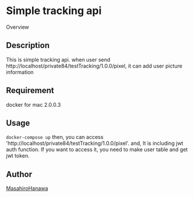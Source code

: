 Simple tracking api
====

Overview

## Description
This is simple tracking api.
when user send http://localhost/private84/testTracking/1.0.0/pixel,
it can add user picture information


## Requirement
docker for mac 2.0.0.3

## Usage
`docker-compose up`
then, you can access 'http://localhost/private84/testTracking/1.0.0/pixel'.
and, It is including jwt auth function.
If you want to access it, you need to make user table and
get jwt token.


## Author

[MasahiroHanawa](https://github.com/MasahiroHanawa)